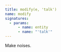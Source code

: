 ```yaml
---
title: modify(e, 'talk')
name: modify
signatures:
  - params:
      - name: entity
      - name: "'talk'"
---
```


Make noises.
